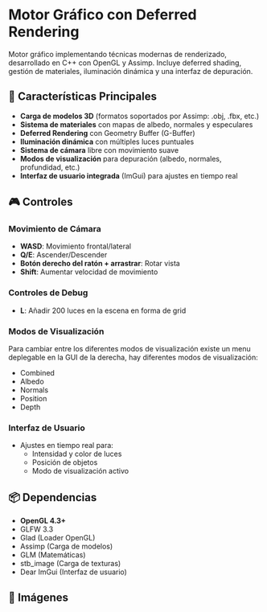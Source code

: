 # Motor Gráfico con Deferred Rendering

Motor gráfico implementando técnicas modernas de renderizado, desarrollado en C++ con OpenGL y Assimp. Incluye deferred shading, gestión de materiales, iluminación dinámica y una interfaz de depuración.

## 🚀 Características Principales
- **Carga de modelos 3D** (formatos soportados por Assimp: .obj, .fbx, etc.)
- **Sistema de materiales** con mapas de albedo, normales y especulares
- **Deferred Rendering** con Geometry Buffer (G-Buffer)
- **Iluminación dinámica** con múltiples luces puntuales
- **Sistema de cámara** libre con movimiento suave
- **Modos de visualización** para depuración (albedo, normales, profundidad, etc.)
- **Interfaz de usuario integrada** (ImGui) para ajustes en tiempo real

## 🎮 Controles
### Movimiento de Cámara
- **WASD**: Movimiento frontal/lateral
- **Q/E**: Ascender/Descender
- **Botón derecho del ratón + arrastrar**: Rotar vista
- **Shift**: Aumentar velocidad de movimiento
### Controles de Debug
- **L**: Añadir 200 luces en la escena en forma de grid

### Modos de Visualización
 Para cambiar entre los diferentes modos de visualización existe un menu deplegable en la GUI de la derecha, hay diferentes modos de visualización:
 - Combined
 - Albedo
 - Normals
 - Position
 - Depth

### Interfaz de Usuario
- Ajustes en tiempo real para:
  - Intensidad y color de luces
  - Posición de objetos
  - Modo de visualización activo

## 📦 Dependencias
- **OpenGL 4.3+**
- GLFW 3.3
- Glad (Loader OpenGL)
- Assimp (Carga de modelos)
- GLM (Matemáticas)
- stb_image (Carga de texturas)
- Dear ImGui (Interfaz de usuario)

## 📸 Imágenes
